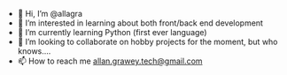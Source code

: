 - 👋 Hi, I’m @allagra
- 👀 I’m interested in learning about both front/back end development
- 🌱 I’m currently learning Python (first ever language)
- 💞️ I’m looking to collaborate on hobby projects for the moment, but who knows....
- 📫 How to reach me allan.grawey.tech@gmail.com

<!---
allagra/allagra is a ✨ special ✨ repository because its `README.md` (this file) appears on your GitHub profile.
You can click the Preview link to take a look at your changes.
--->
